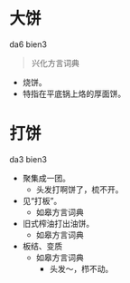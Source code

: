 # 大饼
da6 bien3
> 兴化方言词典
- 烧饼。
- 特指在平底锅上烙的厚面饼。

# 打饼
da3 bien3
+ 聚集成一团。
    - 头发打啊饼了，梳不开。
+ 见“打板”。
  * 如皋方言词典
+ 旧式榨油打出油饼。
  * 如皋方言词典
+ 板结、变质
  * 如皋方言词典
    - 头发～，栉不动。
